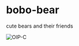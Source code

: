 # bobo-bear
cute bears and their friends

![OIP-C](https://user-images.githubusercontent.com/77377414/143564812-ca5df71d-a580-4d50-a788-d308a8f6daeb.jpeg)


